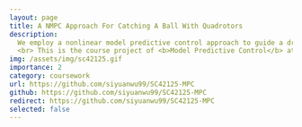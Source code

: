 ```yaml
---
layout: page
title: A NMPC Approach For Catching A Ball With Quadrotors
description:
  We employ a nonlinear model predictive control approach to guide a drone in catching a thrown ball.
  <br> This is the course project of <b>Model Predictive Control</b> at TU Delft.
img: /assets/img/sc42125.gif
importance: 2
category: coursework
url: https://github.com/siyuanwu99/SC42125-MPC
github: https://github.com/siyuanwu99/SC42125-MPC
redirect: https://github.com/siyuanwu99/SC42125-MPC
selected: false
---
```

